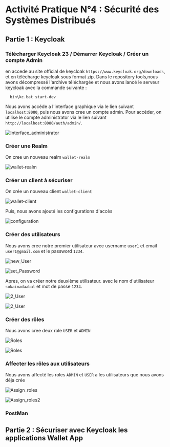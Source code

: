 # Activité Pratique N°4 : Sécurité des Systèmes Distribués

## Partie 1 : Keycloak
### Télécharger Keycloak 23 / Démarrer Keycloak / Créer un compte Admin
en accede au site official de keycloak `https://www.keycloak.org/downloads`, et en télécharge keycloak sous format zip.
Dans le repository tools,nous avons décompressé l'archive téléchargée et nous avons lancé le serveur keycloak avec la commande suivante : 
```shell
  bin\kc.bat start-dev
```
Nous avons accéde a l'interface graphique via le lien suivant ```localhost:8080```, puis nous avons cree un compte admin.
Pour accéder, on utilise le compte administrator via le lien suivant `http://localhost:8080/auth/admin/`.

![interface_administrator](imgs/img1.JPG)

###  Créer une Realm
On cree  un nouveau realm  `wallet-realm`

![wallet-realm](imgs/img2.JPG)

### Créer un client à sécuriser
On crée un nouveau client `wallet-client`

![wallet-client](imgs/img3.JPG)

Puis, nous avons ajouté les configurations d'accès 

![configuration](imgs/img4.JPG)

### Créer des utilisateurs

Nous avons cree notre premier utilisateur avec username `user1` et email `user1@gmail.com` et le password `1234`.

![new_User](imgs/img5.JPG)

![set_Password](imgs/img6.JPG)

Apres, on va créer notre deuxième utilisateur. avec le nom d'utilisateur `sokainadaabal` et mot de passe `1234`.

![2_User](imgs/img7.JPG)

![2_User](imgs/img8.JPG)

### Créer des rôles
Nous avons cree deux role `USER` et `ADMIN`

![Roles](imgs/img9.JPG)

![Roles](imgs/img10.JPG)

### Affecter les rôles aux utilisateurs

Nous avons affecté les roles `ADMIN` et `USER` a les utilisateurs que nous avons déja crée

![Assign_roles](imgs/img11.JPG)

![Assign_roles2](imgs/img12.JPG)

### PostMan

## Partie 2 : Sécuriser avec Keycloak les applications Wallet App
